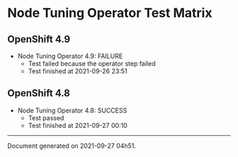 
Node Tuning Operator Test Matrix
================================

OpenShift 4.9
-------------


* Node Tuning Operator 4.9: FAILURE
  - Test failed because the operator step failed
  - Test finished at 2021-09-26 23:51

OpenShift 4.8
-------------


* Node Tuning Operator 4.8: SUCCESS
  - Test passed
  - Test finished at 2021-09-27 00:10


---
Document generated on 2021-09-27 04h51.
